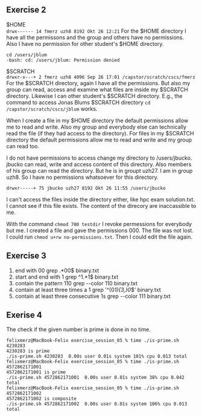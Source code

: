 ## Exercise 2
$HOME<br>
`drwx------ 14 fmerz uzh8 8192 Okt 26 12:21`
For the $HOME directory I have all the permissons and the group and others have no permissions. Also I have no permission for other student's $HOME directory.
```
cd /users/jblum
-bash: cd: /users/jblum: Permission denied
```

$SCRATCH<br>
`drwxr-x---+ 2 fmerz uzh8 4096 Sep 26 17:01 /capstor/scratch/cscs/fmerz`
For the $SCRATCH directory, again I have all the permissions. But also my group can read, access and examine what files are inside my $SCRATCH directory. Likewise I can other student's $SCRATCH directory. E.g., the command to access Jonas Blums $SCRATCH directory `cd /capstor/scratch/cscs/jblum` works.

When I create a file in my $HOME directory the default permissions allow me to read and write. Also my group and everybody else can technically read the file (if they had access to the directory). For files in my $SCRATCH directory the default permissions allow me to read and write and my group can read too.

I do not have permissions to access change my directory to /users/jbucko. jbucko can read, write and access content of this directory. Also members of his group can read the directory. But he is in groupt uzh27. I am in group uzh8. So I have no permissions whatsoever for this directory.
```
drwxr-----+ 75 jbucko uzh27 8192 Okt 26 11:55 /users/jbucko
```
I can't access the files inside the directory either, like hpc exam solution.txt. I cannot see if this file exists. The content of the direcory are inaccassible to me.


With the command `chmod 700 testdir` I revoke permessions for everybody but me.
I created a file and gave the permissions 000. The file was not lost. I could run `chmod u+rw no-permissions.txt`. Then I could edit the file again.


## Exercise 3
1) end with 00
grep .*00$ binary.txt
2) start and end with 1
grep ^1.*1$ binary.txt
3) contain the pattern 110
grep --color 110 binary.txt
4) contain at least three times a 1
grep '^\(0*1\)\{3,\}0*$' binary.txt
5) contain at least three consecutive 1s
grep --color 111 binary.txt


## Exerise 4
The check if the given number is prime is done in no time.
```
felixmerz@MacBook-Felix exercise_session_05 % time ./is-prime.sh 4230283
4230283 is prime
./is-prime.sh 4230283  0.00s user 0.01s system 101% cpu 0.013 total
felixmerz@MacBook-Felix exercise_session_05 % time ./is-prime.sh 4572862171001
4572862171001 is prime
./is-prime.sh 4572862171001  0.00s user 0.01s system 38% cpu 0.042 total
felixmerz@MacBook-Felix exercise_session_05 % time ./is-prime.sh 4572862171002
4572862171002 is composite
./is-prime.sh 4572862171002  0.00s user 0.01s system 106% cpu 0.013 total
```